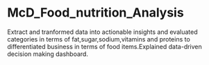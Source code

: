 # McD_Food_nutrition_Analysis

Extract and tranformed data into actionable insights and evaluated categories in terms of fat,sugar,sodium,vitamins and proteins to differentiated business in terms of food items.Explained data-driven decision making dashboard.
